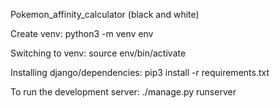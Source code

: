 Pokemon_affinity_calculator (black and white)

Create venv:
python3 -m venv env

Switching to venv:
source env/bin/activate

Installing django/dependencies:
pip3 install -r requirements.txt

To run the development server:
./manage.py runserver
